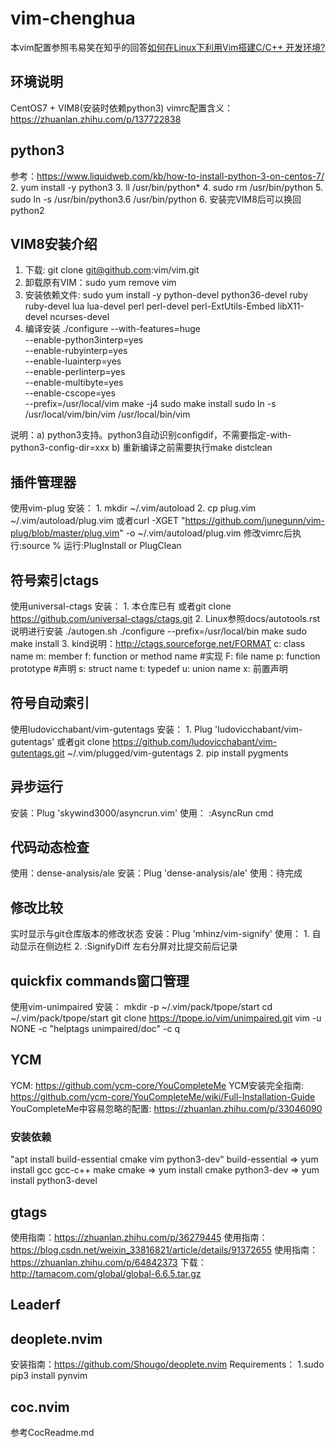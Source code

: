 # vim-chenghua


本vim配置参照韦易笑在知乎的回答[如何在Linux下利用Vim搭建C/C++ 开发环境?](https://www.zhihu.com/question/47691414/answer/373700711)

## 环境说明
CentOS7 + VIM8(安装时依赖python3)
vimrc配置含义：https://zhuanlan.zhihu.com/p/137722838


## python3
参考：https://www.liquidweb.com/kb/how-to-install-python-3-on-centos-7/
2. yum install -y python3
3. ll /usr/bin/python\*
4. sudo rm /usr/bin/python
5. sudo ln -s /usr/bin/python3.6 /usr/bin/python
6. 安装完VIM8后可以换回python2


## VIM8安装介绍
1. 下载: git clone git@github.com:vim/vim.git
2. 卸载原有VIM：sudo yum remove vim
3. 安装依赖文件:
     sudo yum install -y python-devel python36-devel ruby ruby-devel lua lua-devel perl perl-devel perl-ExtUtils-Embed libX11-devel ncurses-devel
4. 编译安装
     ./configure --with-features=huge \
                 --enable-python3interp=yes \
                 --enable-rubyinterp=yes \
                 --enable-luainterp=yes \
                 --enable-perlinterp=yes \
                 --enable-multibyte=yes \
                 --enable-cscope=yes \
                 --prefix=/usr/local/vim
     make -j4
     sudo make install
     sudo ln -s /usr/local/vim/bin/vim /usr/local/bin/vim

说明：a) python3支持。python3自动识别configdif，不需要指定-with-python3-config-dir=xxx
      b) 重新编译之前需要执行make distclean


## 插件管理器
使用vim-plug
安装：
    1. mkdir ~/.vim/autoload
    2. cp plug.vim ~/.vim/autoload/plug.vim
       或者curl -XGET "https://github.com/junegunn/vim-plug/blob/master/plug.vim" -o ~/.vim/autoload/plug.vim
修改vimrc后执行:source %
运行:PlugInstall or PlugClean


## 符号索引ctags
使用universal-ctags
安装：
    1. 本仓库已有
       或者git clone https://github.com/universal-ctags/ctags.git
    2. Linux参照docs/autotools.rst说明进行安装
       ./autogen.sh
       ./configure --prefix=/usr/local/bin
       make
       sudo make install
    3. kind说明：http://ctags.sourceforge.net/FORMAT
       c: class name
       m: member
       f: function or method name #实现
       F: file name
       p: function prototype #声明
       s: struct name
       t: typedef
       u: union name
       x: 前置声明


## 符号自动索引
使用ludovicchabant/vim-gutentags
安装：
    1. Plug 'ludovicchabant/vim-gutentags'
       或者git clone https://github.com/ludovicchabant/vim-gutentags.git ~/.vim/plugged/vim-gutentags
    2. pip install pygments


## 异步运行
安装：Plug 'skywind3000/asyncrun.vim'
使用：
    :AsyncRun cmd


## 代码动态检查
使用：dense-analysis/ale
安装：Plug 'dense-analysis/ale'
使用：待完成


## 修改比较
实时显示与git仓库版本的修改状态
安装：Plug 'mhinz/vim-signify'
使用：
    1. 自动显示在侧边栏
    2. :SignifyDiff 左右分屏对比提交前后记录


## quickfix commands窗口管理
使用vim-unimpaired
安装：
  mkdir -p ~/.vim/pack/tpope/start
  cd ~/.vim/pack/tpope/start
  git clone https://tpope.io/vim/unimpaired.git
  vim -u NONE -c "helptags unimpaired/doc" -c q


## YCM
YCM: https://github.com/ycm-core/YouCompleteMe
YCM安装完全指南: https://github.com/ycm-core/YouCompleteMe/wiki/Full-Installation-Guide
YouCompleteMe中容易忽略的配置: https://zhuanlan.zhihu.com/p/33046090

### 安装依赖
"apt install build-essential cmake vim python3-dev"
build-essential => yum install gcc gcc-c++ make
cmake           => yum install cmake
python3-dev     => yum install python3-devel


## gtags
使用指南：https://zhuanlan.zhihu.com/p/36279445
使用指南：https://blog.csdn.net/weixin_33816821/article/details/91372655
使用指南：https://zhuanlan.zhihu.com/p/64842373
下载：http://tamacom.com/global/global-6.6.5.tar.gz


## Leaderf


## deoplete.nvim
安装指南：https://github.com/Shougo/deoplete.nvim
Requirements：
  1.sudo pip3 install pynvim


## coc.nvim
参考CocReadme.md

